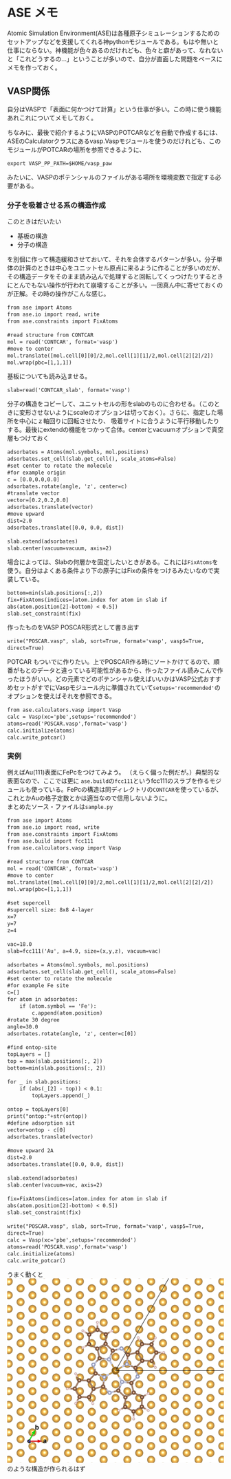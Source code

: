 # ASE メモ

Atomic Simulation Environment(ASE)は各種原子シミュレーションするためのセットアップなどを支援してくれる神pythonモジュールである。もはや無いと仕事にならない。神機能が色々あるのだけれども、色々と癖があって、なれないと「これどうするの…」ということが多いので、自分が直面した問題をベースにメモを作っておく。

## VASP関係
自分はVASPで「表面に何かつけて計算」という仕事が多い。この時に使う機能あれこれについてメモしておく。

ちなみに、最後で紹介するようにVASPのPOTCARなどを自動で作成するには、ASEのCalculatorクラスにあるvasp.Vaspモジュールを使うのだけれども、このモジュールがPOTCARの場所を参照できるように、
```
export VASP_PP_PATH=$HOME/vasp_paw
```
みたいに、VASPのポテンシャルのファイルがある場所を環境変数で指定する必要がある。

### 分子を吸着させる系の構造作成
このときはだいたい  
- 基板の構造
- 分子の構造
  
を別個に作って構造緩和させておいて、それを合体するパターンが多い。分子単体の計算のときは中心をユニットセル原点に来るように作ることが多いのだが、その構造データをそのまま読み込んで処理すると回転してくっつけたりするときにとんでもない操作が行われて崩壊することが多い。一回真ん中に寄せておくのが正解。その時の操作がこんな感じ。

```
from ase import Atoms
from ase.io import read, write
from ase.constraints import FixAtoms

#read structure from CONTCAR
mol = read('CONTCAR', format='vasp')
#move to center
mol.translate([mol.cell[0][0]/2,mol.cell[1][1]/2,mol.cell[2][2]/2])
mol.wrap(pbc=[1,1,1])
```

基板についても読み込ませる。
```
slab=read('CONTCAR_slab', format='vasp')
```

分子の構造をコピーして、ユニットセルの形をslabのものに合わせる。（このときに変形させないようにscaleのオプションは切っておく）。さらに、指定した場所を中心にｚ軸回りに回転させたり、
吸着サイトに合うように平行移動したりする。最後にextendの機能をつかって合体。centerとvacuumオプションで真空層もつけておく
```
adsorbates = Atoms(mol.symbols, mol.positions)
adsorbates.set_cell(slab.get_cell(), scale_atoms=False)
#set center to rotate the molecule
#for example origin
c = [0.0,0.0,0.0]
adsorbates.rotate(angle, 'z', center=c)
#translate vector
vector=[0.2,0.2,0.0]
adsorbates.translate(vector)
#move upward
dist=2.0
adsorbates.translate([0.0, 0.0, dist])

slab.extend(adsorbates)
slab.center(vacuum=vacuum, axis=2)
```

場合によっては、Slabの何層かを固定したいときがある。これには`FixAtoms`を使う。自分はよくある条件より下の原子にはFixの条件をつけるみたいなので実装している。
```
bottom=min(slab.positions[:,2])
fix=FixAtoms(indices=[atom.index for atom in slab if abs(atom.position[2]-bottom) < 0.5])
slab.set_constraint(fix)
```

作ったものをVASP POSCAR形式として書き出す
```
write("POSCAR.vasp", slab, sort=True, format='vasp', vasp5=True, direct=True)
```

POTCAR もついでに作りたい。上でPOSCAR作る時にソートかけてるので、順番がもとのデータと違っている可能性があるから、作ったファイル読みこんで作ったほうがいい。どの元素でどのポテンシャル使えばいいかはVASP公式おすすめセットがすでにVaspモジュール内に準備されていて`setups='recommended'`のオプションを使えばそれを参照できる。
```
from ase.calculators.vasp import Vasp
calc = Vasp(xc='pbe',setups='recommended')
atoms=read('POSCAR.vasp',format='vasp')
calc.initialize(atoms)
calc.write_potcar()
```

### 実例
例えばAu(111)表面にFePcをつけてみよう。
（えらく偏った例だが。）典型的な表面なので、ここでは更に `ase.build`の`fcc111`というfcc111のスラブを作るモジュールも使っている。FePcの構造は同ディレクトリの`CONTCAR`を使っているが、これとかAuの格子定数とかは適当なので信用しないように。  
まとめたソース・ファイルは`sample.py`

```
from ase import Atoms
from ase.io import read, write
from ase.constraints import FixAtoms
from ase.build import fcc111
from ase.calculators.vasp import Vasp

#read structure from CONTCAR
mol = read('CONTCAR', format='vasp')
#move to center
mol.translate([mol.cell[0][0]/2,mol.cell[1][1]/2,mol.cell[2][2]/2])
mol.wrap(pbc=[1,1,1])

#set supercell
#supercell size: 8x8 4-layer
x=7
y=7
z=4

vac=18.0
slab=fcc111('Au', a=4.9, size=(x,y,z), vacuum=vac)

adsorbates = Atoms(mol.symbols, mol.positions)
adsorbates.set_cell(slab.get_cell(), scale_atoms=False)
#set center to rotate the molecule
#for example Fe site
c=[]
for atom in adsorbates:
    if (atom.symbol == 'Fe'):
        c.append(atom.position)
#rotate 30 degree
angle=30.0
adsorbates.rotate(angle, 'z', center=c[0])

#find ontop-site
topLayers = []
top = max(slab.positions[:, 2])
bottom=min(slab.positions[:, 2])

for _ in slab.positions:
    if (abs(_[2] - top)) < 0.1:
        topLayers.append(_)

ontop = topLayers[0]
print("ontop:"+str(ontop))
#define adsorption sit
vector=ontop - c[0]
adsorbates.translate(vector)

#move upward 2A
dist=2.0
adsorbates.translate([0.0, 0.0, dist])

slab.extend(adsorbates)
slab.center(vacuum=vac, axis=2)

fix=FixAtoms(indices=[atom.index for atom in slab if abs(atom.position[2]-bottom) < 0.5])
slab.set_constraint(fix)

write("POSCAR.vasp", slab, sort=True, format='vasp', vasp5=True, direct=True)
calc = Vasp(xc='pbe',setups='recommended')
atoms=read('POSCAR.vasp',format='vasp')
calc.initialize(atoms)
calc.write_potcar()

```

うまく動くと
![](/sample-ase-vasp.png)
のような構造が作られるはず


